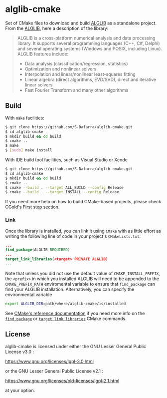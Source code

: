 # alglib-cmake
Set of CMake files to download and build [ALGLIB](http://www.alglib.net/) as a standalone project. 
From the [ALGLIB](http://www.alglib.net/), here a description of the library:
> ALGLIB is a cross-platform numerical analysis and data processing library. It supports several programming languages (C++, C#, Delphi) and several operating systems (Windows and POSIX, including Linux). 
ALGLIB features include:
> - Data analysis (classification/regression, statistics)
> - Optimization and nonlinear solvers
> - Interpolation and linear/nonlinear least-squares fitting
> - Linear algebra (direct algorithms, EVD/SVD), direct and iterative linear solvers
> - Fast Fourier Transform and many other algorithms

## Build
With `make` facilities:
```bash
$ git clone https://github.com/S-Dafarra/alglib-cmake.git
$ cd alglib-cmake
$ mkdir build && cd build
$ cmake ..
$ make
$ [sudo] make install
```

With IDE build tool facilities, such as Visual Studio or Xcode
```bash
$ git clone https://github.com/S-Dafarra/alglib-cmake.git
$ cd alglib-cmake
$ mkdir build && cd build
$ cmake ..
$ cmake --build . --target ALL_BUILD --config Release
$ cmake --build . --target INSTALL --config Release
```

If you need more help on how to build CMake-based projects, please check [CGold's First step](https://cgold.readthedocs.io/en/latest/first-step.html) section.

### Link
Once the library is installed, you can link it using `CMake` with as little effort as writing the following line of code in your project's `CMakeLists.txt`:
```cmake
...
find_package(ALGLIB REQUIRED)
...
target_link_libraries(<target> PRIVATE ALGLIB)
...
```

Note that unless you did not use the default value of `CMAKE_INSTALL_PREFIX`, the `<prefix>` in which you installed ALGLIB will need to be appended to the `CMAKE_PREFIX_PATH` enviromental
variable to ensure that `find_package` can find your ALGLIB installation. Alternatively, you can specify the environmental variable
```bash
export ALGLIB_DIR=path/where/alglib-cmake/is/installed
```

See [CMake's reference documentation](https://cmake.org/cmake/help/latest/) if you need more info on the [`find_package`](https://cmake.org/cmake/help/latest/command/find_package.html) or [`target_link_libraries`](https://cmake.org/cmake/help/latest/command/target_link_libraries.html) CMake commands.

## License 
alglib-cmake is licensed under either the GNU Lesser General Public License v3.0 : 

https://www.gnu.org/licenses/lgpl-3.0.html

or the GNU Lesser General Public License v2.1 :

https://www.gnu.org/licenses/old-licenses/lgpl-2.1.html

at your option.
